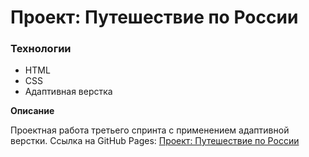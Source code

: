 # Проект: Путешествие по России

### Технологии
* HTML
* CSS
* Адаптивная верстка

**Описание**

Проектная работа третьего спринта с применением адаптивной верстки.
Ссылка на GitHub Pages: [Проект: Путешествие по России](https://kolebas.github.io/russian-travel/index.html)